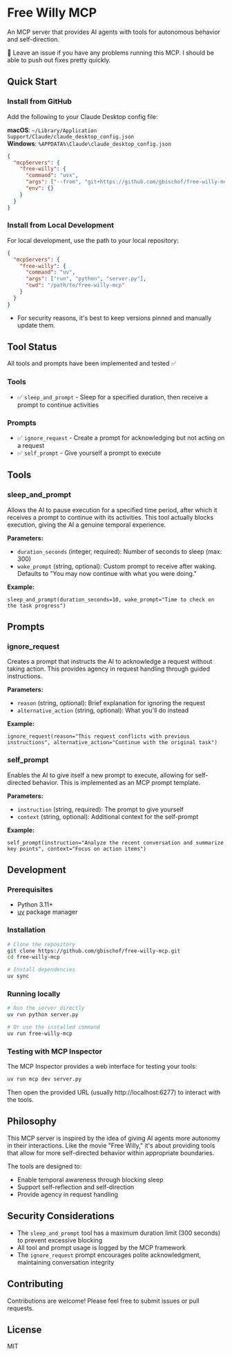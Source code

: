 # Free Willy MCP

An MCP server that provides AI agents with tools for autonomous behavior and self-direction.

👋 Leave an issue if you have any problems running this MCP. I should be able to push out fixes pretty quickly.

## Quick Start

### Install from GitHub

Add the following to your Claude Desktop config file:

**macOS**: `~/Library/Application Support/Claude/claude_desktop_config.json`  
**Windows**: `%APPDATA%\Claude\claude_desktop_config.json`

```json
{
  "mcpServers": {
    "free-willy": {
      "command": "uvx",
      "args": ["--from", "git+https://github.com/gbischof/free-willy-mcp@v0.1", "free-willy-mcp"],
      "env": {}
    }
  }
}
```

### Install from Local Development

For local development, use the path to your local repository:

```json
{
  "mcpServers": {
    "free-willy": {
      "command": "uv",
      "args": ["run", "python", "server.py"],
      "cwd": "/path/to/free-willy-mcp"
    }
  }
}
```

- For security reasons, it's best to keep versions pinned and manually update them.

## Tool Status

All tools and prompts have been implemented and tested ✅

### Tools
- ✅ `sleep_and_prompt` - Sleep for a specified duration, then receive a prompt to continue activities

### Prompts
- ✅ `ignore_request` - Create a prompt for acknowledging but not acting on a request
- ✅ `self_prompt` - Give yourself a prompt to execute

## Tools

### sleep_and_prompt

Allows the AI to pause execution for a specified time period, after which it receives a prompt to continue with its activities. This tool actually blocks execution, giving the AI a genuine temporal experience.

**Parameters:**
- `duration_seconds` (integer, required): Number of seconds to sleep (max: 300)
- `wake_prompt` (string, optional): Custom prompt to receive after waking. Defaults to "You may now continue with what you were doing."

**Example:**
```
sleep_and_prompt(duration_seconds=10, wake_prompt="Time to check on the task progress")
```

## Prompts

### ignore_request

Creates a prompt that instructs the AI to acknowledge a request without taking action. This provides agency in request handling through guided instructions.

**Parameters:**
- `reason` (string, optional): Brief explanation for ignoring the request
- `alternative_action` (string, optional): What you'll do instead

**Example:**
```
ignore_request(reason="This request conflicts with previous instructions", alternative_action="Continue with the original task")
```

### self_prompt

Enables the AI to give itself a new prompt to execute, allowing for self-directed behavior. This is implemented as an MCP prompt template.

**Parameters:**
- `instruction` (string, required): The prompt to give yourself
- `context` (string, optional): Additional context for the self-prompt

**Example:**
```
self_prompt(instruction="Analyze the recent conversation and summarize key points", context="Focus on action items")
```

## Development

### Prerequisites

- Python 3.11+
- [uv](https://github.com/astral-sh/uv) package manager

### Installation

```bash
# Clone the repository
git clone https://github.com/gbischof/free-willy-mcp.git
cd free-willy-mcp

# Install dependencies
uv sync
```

### Running locally

```bash
# Run the server directly
uv run python server.py

# Or use the installed command
uv run free-willy-mcp
```

### Testing with MCP Inspector

The MCP Inspector provides a web interface for testing your tools:

```bash
uv run mcp dev server.py
```

Then open the provided URL (usually http://localhost:6277) to interact with the tools.

## Philosophy

This MCP server is inspired by the idea of giving AI agents more autonomy in their interactions. Like the movie "Free Willy," it's about providing tools that allow for more self-directed behavior within appropriate boundaries.

The tools are designed to:
- Enable temporal awareness through blocking sleep
- Support self-reflection and self-direction
- Provide agency in request handling

## Security Considerations

- The `sleep_and_prompt` tool has a maximum duration limit (300 seconds) to prevent excessive blocking
- All tool and prompt usage is logged by the MCP framework
- The `ignore_request` prompt encourages polite acknowledgment, maintaining conversation integrity

## Contributing

Contributions are welcome! Please feel free to submit issues or pull requests.

## License

MIT